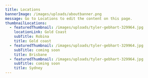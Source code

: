 ```yaml
---
title: Locations
bannerImage: /images/uploads/aboutbanner.png
message: Go to Locations to edit the content on this page.
thumbnailLocations:
  - featuredThumbnail: /images/uploads/tyler-gebhart-329964.jpg
    locationLink: Gold Coast
    subTitle: Robina
    title: Gold coast
  - featuredThumbnail: /images/uploads/tyler-gebhart-329964.jpg
    subTitle: coming soon
    title: Brisbane
  - featuredThumbnail: /images/uploads/tyler-gebhart-329964.jpg
    subTitle: coming soon
    title: Sydney
---
```


